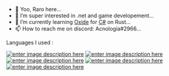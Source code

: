 - 👋 Yoo, Raro here...
- 👀 I’m super interested in .net and game developement...
- 🌱 I’m currently learning [Oxide](https://umod.org/documentation) for [C#](https://docs.microsoft.com/en-us/dotnet/csharp/) on Rust...
- 📫 How to reach me on discord: Acnologia#2966...


Languages I used : 

[![enter image description here](https://seeklogo.com/images/C/c-sharp-c-logo-02F17714BA-seeklogo.com.png)](https://docs.microsoft.com/en-us/dotnet/csharp/)
[![enter image description here](https://cdn.iconscout.com/icon/free/png-256/javascript-2752148-2284965.png)](https://developer.mozilla.org/en-US/docs/Web/JavaScript)
[![enter image description here](https://cdn.iconscout.com/icon/free/png-256/java-60-1174953.png)](https://docs.oracle.com/en/java/)
[![enter image description here](https://cdn.iconscout.com/icon/free/png-256/python-3628999-3030224.png)](https://docs.python.org/3/)
[![enter image description here](https://icons.iconarchive.com/icons/icons8/windows-8/256/Computer-Hardware-X86-icon.png)](https://docs.oracle.com/cd/E19253-01/817-5477/817-5477.pdf)



<!---
RaroX0/RaroX0 is a ✨ special ✨ repository because its `README.md` (this file) appears on your GitHub profile.
You can click the Preview link to take a look at your changes.
--->
